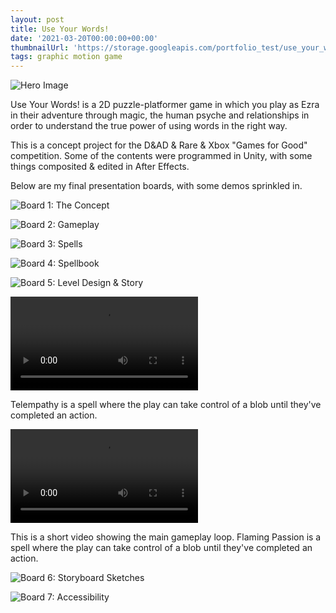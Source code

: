 ```yaml
---
layout: post
title: Use Your Words!
date: '2021-03-20T00:00:00+00:00'
thumbnailUrl: 'https://storage.googleapis.com/portfolio_test/use_your_words/Folio_Hero.png'
tags: graphic motion game
---
```


![Hero Image]({{page.thumbnailUrl}})

Use Your Words! is a 2D puzzle-platformer game in which you play as Ezra in their adventure through magic, the human psyche and relationships in order to understand the true power of using words in the right way. 

This is a concept project for the D&AD & Rare & Xbox "Games for Good" competition. Some of the contents were programmed in Unity, with some things composited & edited in After Effects. 

Below are my final presentation boards, with some demos sprinkled in.

![Board 1: The Concept](https://storage.googleapis.com/portfolio_test/use_your_words/Boards-02.jpg)

![Board 2: Gameplay](https://storage.googleapis.com/portfolio_test/use_your_words/Boards-03.jpg)

![Board 3: Spells](https://storage.googleapis.com/portfolio_test/use_your_words/Boards-04.jpg)

![Board 4: Spellbook](https://storage.googleapis.com/portfolio_test/use_your_words/Boards-05.jpg)

![Board 5: Level Design & Story](https://storage.googleapis.com/portfolio_test/use_your_words/Boards-06.jpg)

<div>
	<video controls="controls">
		<source src="https://storage.googleapis.com/portfolio_test/use_your_words/Demo%20-%20Telempathy.mp4">
    	Your browser does not support the HTML5 Video element.
	</video>
	<p>Telempathy is a spell where the play can take control of a blob until they've completed an action.</p>
</div>

<div>
	<video controls="controls">
		<source src="https://storage.googleapis.com/portfolio_test/use_your_words/Demo%20-%20Time%20extended.mp4">
    	Your browser does not support the HTML5 Video element.
	</video>
	<p>This is a short video showing the main gameplay loop. Flaming Passion is a spell where the play can take control of a blob until they've completed an action.</p>
</div>

![Board 6: Storyboard Sketches](https://storage.googleapis.com/portfolio_test/use_your_words/Boards-07.jpg)

![Board 7: Accessibility](https://storage.googleapis.com/portfolio_test/use_your_words/Boards-10.jpg)